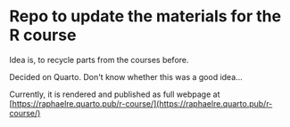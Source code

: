 # Repo to update the materials for the R course

Idea is, to recycle parts from the courses before.

Decided on Quarto. Don't know whether this was a good idea...

Currently, it is rendered and published as full webpage at [https://raphaelre.quarto.pub/r-course/](https://raphaelre.quarto.pub/r-course/)
